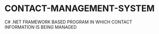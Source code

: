 # CONTACT-MANAGEMENT-SYSTEM
C# .NET FRAMEWORK BASED PROGRAM IN WHICH CONTACT INFORMATION IS BEING MANAGED
